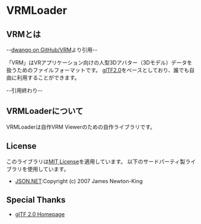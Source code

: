 # VRMLoader

## VRMとは
--[dwango on GitHub/VRM](https://dwango.github.io/vrm/)より引用--

「VRM」はVRアプリケーション向けの人型3Dアバター（3Dモデル）データを扱うためのファイルフォーマットです。
[glTF2.0](https://www.khronos.org/gltf/)をベースとしており、誰でも自由に利用することができます。

--引用終わり--

## VRMLoaderについて
VRMLoaderは自作VRM Viewerのための自作ライブラリです。

## License
このライブラリは[MIT License](./LICENSE)を適用しています。
以下のサードパーティ製ライブラリを使用しています。
* [JSON.NET](https://www.newtonsoft.com/json):Copyright (c) 2007 James Newton-King

## Special Thanks
* [glTF 2.0 Homepage](https://github.com/KhronosGroup/glTF/)
